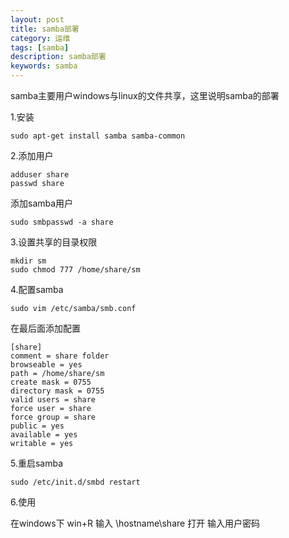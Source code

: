 ```yaml
---
layout: post
title: samba部署
category: 运维
tags: [samba]
description: samba部署
keywords: samba
---
```


samba主要用户windows与linux的文件共享，这里说明samba的部署

1.安装

```shell script
sudo apt-get install samba samba-common
```

2.添加用户

```shell script
adduser share
passwd share
```

添加samba用户

```shell script
sudo smbpasswd -a share
```

3.设置共享的目录权限

```shell script
mkdir sm
sudo chmod 777 /home/share/sm
```

4.配置samba

```shell script
sudo vim /etc/samba/smb.conf
```

在最后面添加配置

```shell script
[share]
comment = share folder
browseable = yes
path = /home/share/sm
create mask = 0755
directory mask = 0755
valid users = share
force user = share
force group = share
public = yes
available = yes
writable = yes
```

5.重启samba

```shell script
sudo /etc/init.d/smbd restart
```

6.使用

在windows下 win+R 输入 \\hostname\share 打开 输入用户密码
